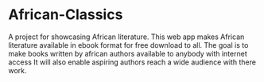 # African-Classics
A project for showcasing African literature. 
This web app makes African literature available in ebook format for free download to all.
The goal is to make books written by african authors available to anybody with internet access
It will also enable aspiring authors reach a wide audience with there work.
